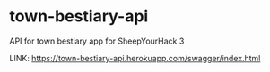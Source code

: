 # town-bestiary-api
API for town bestiary app for SheepYourHack 3

LINK: 
https://town-bestiary-api.herokuapp.com/swagger/index.html
